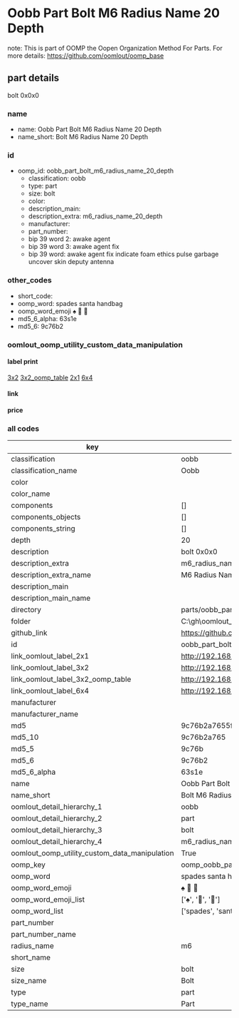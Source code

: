 # Oobb Part Bolt M6 Radius Name 20 Depth  

note: This is part of OOMP the Oopen Organization Method For Parts. For more details: https://github.com/oomlout/oomp_base

##  part details
  



bolt 0x0x0



### name
* name: Oobb Part Bolt M6 Radius Name 20 Depth
* name_short: Bolt M6 Radius Name 20 Depth
### id
* oomp_id: oobb_part_bolt_m6_radius_name_20_depth
  * classification: oobb
  * type: part
  * size: bolt
  * color: 
  * description_main: 
  * description_extra: m6_radius_name_20_depth
  * manufacturer: 
  * part_number: 
  * bip 39 word 2: awake agent
  * bip 39 word 3: awake agent fix
  * bip 39 word: awake agent fix indicate foam ethics pulse garbage uncover skin deputy antenna

### other_codes
* short_code: 
* oomp_word: spades santa handbag
* oomp_word_emoji :spades: :santa: :handbag:
* md5_6_alpha: 63s1e
* md5_6: 9c76b2






### oomlout_oomp_utility_custom_data_manipulation
#### label print
[3x2](http://192.168.1.245:1112/?label=oomp%2063s1e)
[3x2_oomp_table](http://192.168.1.108:1112/?label=oomp%2063s1e)
[2x1](http://192.168.1.242:1112/?label=oomp%2063s1e)
[6x4](http://192.168.1.55:1112/?label=oomp%2063s1e)    

#### link

                              

#### price







### all codes 
| key | value |  
| --- | --- |  
| classification | oobb |  
| classification_name | Oobb |  
| color |  |  
| color_name |  |  
| components | [] |  
| components_objects | [] |  
| components_string | [] |  
| depth | 20 |  
| description | bolt 0x0x0 |  
| description_extra | m6_radius_name_20_depth |  
| description_extra_name | M6 Radius Name 20 Depth |  
| description_main |  |  
| description_main_name |  |  
| directory | parts/oobb_part_bolt_m6_radius_name_20_depth |  
| folder | C:\gh\oomlout_oobb_version_4_generated_parts\parts\oobb_part_bolt_m6_radius_name_20_depth |  
| github_link | https://github.com/oomlout/oomlout_oomp_part_src/tree/main/parts/oobb_part_bolt_m6_radius_name_20_depth |  
| id | oobb_part_bolt_m6_radius_name_20_depth |  
| link_oomlout_label_2x1 | http://192.168.1.242:1112/?label=oomp%2063s1e |  
| link_oomlout_label_3x2 | http://192.168.1.245:1112/?label=oomp%2063s1e |  
| link_oomlout_label_3x2_oomp_table | http://192.168.1.108:1112/?label=oomp%2063s1e |  
| link_oomlout_label_6x4 | http://192.168.1.55:1112/?label=oomp%2063s1e |  
| manufacturer |  |  
| manufacturer_name |  |  
| md5 | 9c76b2a7655f95b136ad072eb0013881 |  
| md5_10 | 9c76b2a765 |  
| md5_5 | 9c76b |  
| md5_6 | 9c76b2 |  
| md5_6_alpha | 63s1e |  
| name | Oobb Part Bolt M6 Radius Name 20 Depth |  
| name_short | Bolt M6 Radius Name 20 Depth |  
| oomlout_detail_hierarchy_1 | oobb |  
| oomlout_detail_hierarchy_2 | part |  
| oomlout_detail_hierarchy_3 | bolt |  
| oomlout_detail_hierarchy_4 | m6_radius_name_20_depth |  
| oomlout_oomp_utility_custom_data_manipulation | True |  
| oomp_key | oomp_oobb_part_bolt_m6_radius_name_20_depth |  
| oomp_word | spades santa handbag |  
| oomp_word_emoji | :spades: :santa: :handbag: |  
| oomp_word_emoji_list | [':spades:', ':santa:', ':handbag:'] |  
| oomp_word_list | ['spades', 'santa', 'handbag'] |  
| part_number |  |  
| part_number_name |  |  
| radius_name | m6 |  
| short_name |  |  
| size | bolt |  
| size_name | Bolt |  
| type | part |  
| type_name | Part |  
